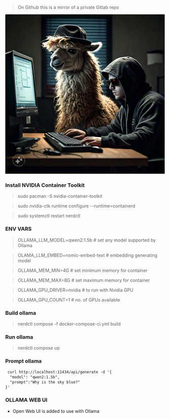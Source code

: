 > On Github this is a mirror of a private Gitlab repo

![Image](ollama-s6.jpeg)

### Install NVIDIA Container Toolkit
> sudo pacman -S nvidia-container-toolkit 

> sudo nvidia-ctk runtime configure --runtime=containerd

> sudo systemctl restart nerdctl


### ENV VARS

> OLLAMA_LLM_MODEL=qwen2:1.5b # set any model supported by Ollama

> OLAMA_LLM_EMBED=nomic-embed-text # embedding generating model

> OLLAMA_MEM_MIN=4G # set minimum memory for container 

> OLLAMA_MEM_MAX=8G # set maximum memory for container

> OLLAMA_GPU_DRIVER=nvidia # to run with Nvidia GPU 

> OLLAMA_GPU_COUNT=1 # no. of GPUs available

### Build ollama

> nerdctl compose -f docker-compose-ci.yml build


### Run ollama

> nerdctl compose up


### Prompt ollama

```
 curl http://localhost:11434/api/generate -d '{
  "model": "qwen2:1.5b",
  "prompt":"Why is the sky blue?"
}'
```

### OLLAMA WEB UI

- Open Web UI is added to use with Ollama
